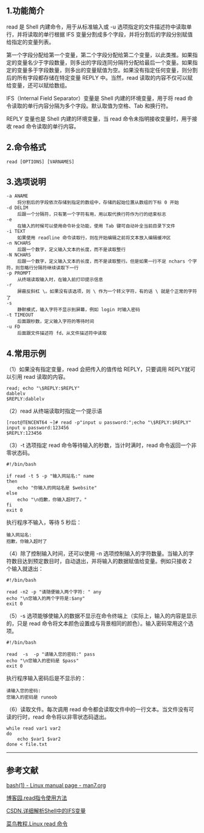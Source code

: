 ## 1.功能简介
read 是 Shell 内建命令，用于从标准输入或 -u 选项指定的文件描述符中读取单行，并将读取的单行根据 IFS 变量分割成多个字段，并将分割后的字段分别赋值给指定的变量列表。

第一个字段分配给第一个变量，第二个字段分配给第二个变量，以此类推。如果指定的变量名少于字段数量，则多出的字段连同分隔符分配给最后一个变量。如果指定的变量多于字段数量，则多出的变量赋值为空。如果没有指定任何变量，则分割后的所有字段都存储在特定变量 REPLY 中。当然，read 读取的内容不仅可以赋给变量，还可以赋给数组。

IFS（Internal  Field  Separator）变量是 Shell 内建的环境变量，用于将 read 命令读取的单行内容分隔为多个字段。默认取值为空格、Tab 和换行符。

REPLY 变量也是 Shell 内建的环境变量，当 read 命令未指明接收变量时，用于接收 read 命令读取的单行内容。

## 2.命令格式
```
read [OPTIONS] [VARNAMES]
```

## 3.选项说明
```shell
-a ANAME
	将分割后的字段依次存储到指定的数组中，存储的起始位置从数组的下标 0 开始
-d DELIM
	后跟一个分隔符，只有第一个字符有用，用以取代换行符作为行的结束标志
-e
	在输入的时候可以使用命令补全功能，使用 Tab 键可自动补全当前目录下文件
-i TEXT
	如果使用 readline 命令读取行，则在开始编辑之前将文本放入编辑缓冲区
-n NCHARS
	后跟一个数字，定义输入文本的长度，而不是读取整行
-N NCHARS
	后跟一个数字，定义输入文本的长度，而不是读取整行。但是如果一行不足 nchars 个字符，则忽略行分隔符继续读取下一行
-p PROMPT
	从终端读取输入时，在输入前打印提示信息
-r
	屏蔽反斜杠 \。如果没有该选项，则 \ 作为一个转义字符，有的话 \ 就是个正常的字符了
-s
	静默模式，输入字符不显示到屏幕，例如 login 时输入密码
-t TIMEOUT
	后面跟秒数，定义输入字符的等待时间
-u FD
	后面跟文件描述符 fd，从文件描述符中读取
```

## 4.常用示例
（1）如果没有指定变量，read 会把传入的值传给 REPLY，只要调用 REPLY就可以引用 read 读取的内容。
```shell
read; echo "\$REPLY:$REPLY"
dablelv
$REPLY:dablelv
```

（2）read 从终端读取时指定一个提示语
```shell
[root@TENCENT64 ~]# read -p"input u password:";echo "\$REPLY:$REPLY"
input u password:123456
$REPLY:123456
```

（3）-t 选项指定 read 命令等待输入的秒数，当计时满时，read 命令返回一个非零状态码。
```shell
#!/bin/bash

if read -t 5 -p "输入网站名:" name
then
    echo "你输入的网站名是 $website"
else
    echo "\n抱歉，你输入超时了。"
fi
exit 0
```
执行程序不输入，等待 5 秒后：
```
输入网站名:
抱歉，你输入超时了
```

（4）除了控制输入时间，还可以使用 -n 选项控制输入的字符数量。当输入的字符数目达到预定数目时，自动退出，并将输入的数据赋值给变量。例如只接收 2 个输入就退出：
```shell
#!/bin/bash

read -n2 -p "请随便输入两个字符: " any
echo "\n您输入的两个字符是:$any"
exit 0
```

（5）-s 选项能够使输入的数据不显示在命令终端上（实际上，输入的内容是显示的，只是 read 命令将文本颜色设置成与背景相同的颜色）。输入密码常用这个选项。
```shell
#!/bin/bash

read  -s  -p "请输入您的密码:" pass
echo "\n您输入的密码是 $pass"
exit 0
```
执行程序输入密码后是不显示的：
```
请输入您的密码:
您输入的密码是 runoob
```

（6）读取文件。每次调用 read 命令都会读取文件中的一行文本。当文件没有可读的行时，read 命令将以非零状态码退出。
```shell
while read var1 var2
do
	echo $var1 $var2
done < file.txt
```

---
## 参考文献
[bash(1) - Linux manual page - man7.org](http://man7.org/linux/man-pages/man1/bash.1.html)

[博客园.read指令使用方法](https://www.cnblogs.com/anay/p/8973510.html)

[CSDN.详细解析Shell中的IFS变量](https://blog.csdn.net/guyongqiangx/article/details/80220434)

[菜鸟教程.Linux read 命令](http://www.runoob.com/linux/linux-comm-read.html)

<Vssue title="read-builtin" />